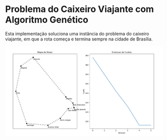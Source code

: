 # Problema do Caixeiro Viajante com  Algoritmo Genético
Esta implementação soluciona uma instância do problema do caixeiro viajante, em que a rota começa e termina sempre na cidade de Brasília.

![example](example.png)


<!--stackedit_data:
eyJoaXN0b3J5IjpbLTIwNDMwMTEzMDEsLTQ3MzI4Nzc3OCwzND
AyMDU3MDMsNzMwOTk4MTE2XX0=
-->